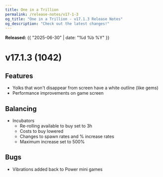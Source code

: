 ```yaml
---
title: One in a Trillion
permalink: /release-notes/v17-1-3
og_title: "One in a Trillion - v17.1.3 Release Notes"
og_description: "Check out the latest changes!"
---
```

**Released:** {{ "2025-06-30" | date: "%d %b %Y" }}

# v17.1.3 (1042)
## Features
- Yolks that won't disappear from screen have a white outline (like gems)
- Performance improvements on game screen

## Balancing
- Incubators
  - Re-rolling available to buy set to 3h
  - Costs to buy lowered
  - Changes to spawn rates and % increase rates
  - Maximum increase set to 500%

## Bugs
- Vibrations added back to Power mini games
